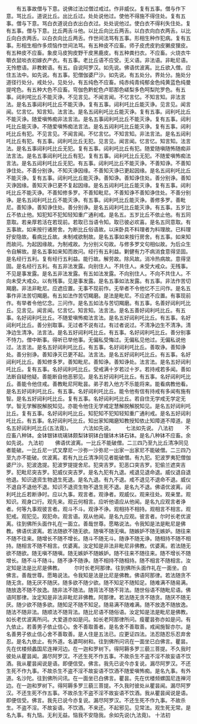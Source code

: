 <!-- { "loadSidebar": true } -->
　　有五事故僧与下意。说佛过法过僧过戒过。作非威仪。复有五事。僧与作下意。骂比丘。道说比丘。出比丘过。处处说他过。使他不得施不得住处。复有五事。僧与下意。骂白衣道说白衣出白衣过。处处说他过。使白衣不得利失住处。复有五事。僧与下意。比丘两舌斗他。以比丘向比丘两舌。以白衣向白衣两舌。以比丘向白衣两舌。以白衣向比丘两舌。作世间法骂有五事。形相生种作犯病。复有五事。形相生相作多烦恼作世间法骂。有五种皮不应畜。师子皮虎皮豹皮獭皮狸皮。有五种皮不应畜。象皮马皮狗皮野干皮黑鹿皮。有五种粪扫衣。不应畜。火烧衣牛嚼衣鼠啖衣初嫁衣产衣。有五事。老比丘语不应受。无义语。非法语。非毗尼语。无怜愍语。非教敕语。有五。自说阿罗汉。如先说。佛语优波离。比丘欲入僧。应住五法中。如先说。有五事。犯僧伽婆尸沙。如先说。有五处分。界处分。施处分道径行处分。戒处分。见处分。有五纯色不应畜。纯赤纯青纯郁金色纯黄蓝色纯曼提咤色。有五种大色不应畜。穹伽色黔蛇色卢耶那色嵯梨多色呵梨陀罗色。有五事。闼利咤比丘不能灭诤。不见言见。不闻言闻。不忆言忆。不知言知。非法言法。是名五事闼利吒比丘不能灭诤。复有五事。闼利吒比丘能灭诤。见言见。闻言闻。忆言忆。知言知。法言法。是名五闼利吒比丘能灭诤。复有五事。闼利吒比丘不能灭诤。随爱嗔怖痴非法言法。是名五事闼利吒比丘不能灭诤。复有五事。闼利吒比丘能灭诤。不随爱嗔怖痴法言法。是名五闼利吒比丘能灭诤。复有五事。闼利吒比丘有犯。不见言见。不闻言闻。不忆言忆。不知言知。非法言法。是名五闼利吒比丘有犯。有五事。闼利吒比丘无犯。见言见。闻言闻。忆言忆。知言知。法言法。是名五事闼利吒比丘无犯。复有五事。闼利吒比丘有犯。随爱随嗔随怖随痴非法言法。是名五事闼利吒比丘有犯。复有五事。闼利吒比丘无犯。不随爱嗔怖痴法言法。是名五闼利吒比丘无犯。有五事。闼利吒比丘不能灭诤。不善知诤。不善知诤住处。不善分别诤。不知灭诤因缘。不善知灭诤已更起因缘。是名五闼利吒比丘不能灭诤。复有五事。闼利吒比丘能灭诤。善知诤。善知诤住处。善分别诤。善知灭诤因缘。善知灭诤已更不复起因缘。是名五闼利吒比丘能灭诤。复有五事。闼利吒比丘不能灭诤。不善知修多罗。不善知毗尼。不善知诤不善知诤住处。不善分别诤。是名五闼利吒比丘不能灭诤。有五事。闼利吒比丘能灭诤。善修多罗。善毗尼。善知诤。善知诤住处。善分别诤。是名五闼利吒比丘能灭诤。有五事。五岁比丘不依止他。知犯知不犯知轻知重广通利戒。是名五。五岁比丘不依止他。有五同意取。若亲厚若活在若现前。若取已当语令知。取已彼必欢喜。是名五同意取。有五事故。如来按行诸房舍。为断比丘俗语故。以床卧具不料理者为料理故。已料理好安隐故。看病比丘故。未制戒欲制故。是名五事如来按行房舍。有五事。如来知而故问。为起因缘故。为制戒故。为分别义句故。与修多罗文句相似故。为后众生令自解故。是名五事如来知而故问。经行有五利益。剿健有力不病消食意得坚固。是名经行五利。复有经行五利益。能行故。解劳故。除风故。消冷热病故。意得坚固。是名经行五利。有五非法发露。向别住人。不共住人。未受大戒众。无残事。不见是事发露。是名五非法发露。有五如法发露。不向别住人。不向不共住人。不向未受大戒众。以有残事。见是事发露。是名五事如法发露。有五事。非法作苦切羯磨。非法非毗尼。应遮应置。无事不现前作。无举者不令他忆不三问作。是名五事作非法苦切羯磨。有五如法作苦切羯磨。是法是毗尼。不应遮不应置。有事现前作。有举者令他忆念。三问作。是名五如法与苦切羯磨。有五事。名善好闼利吒比丘。见言见。闻言闻。忆言忆。知言知。法言法。是名五善好闼利吒比丘。有五事。名好闼利吒比丘。不随爱嗔怖痴法言法。是名五好闼利吒比丘。有五事。名好闼利吒比丘。善分别取事。无过者不说有过。有过者说过。不清净边生不清净。清净边生清净。法言法。是名五好闼利吒比丘。有五事。名好闼利吒比丘。善分别事不恃力。僧中断事。得听已举他事。无偏私受悔过。无偏私见他过。无偏私说他过。法言法。是名五好闼利吒比丘。有五事。名好闼利吒比丘。善取诤。善知诤处。善分别诤。善知诤灭已更不起。法言法。是名五好闼利吒比丘。有五事。名好闼利吒比丘。善知修多罗。善知毗尼。善知诤。善知诤处。法言法。是名五好闼利吒比丘。复有五事。名好闼利吒比丘。受戒满十岁若过十岁。若持戒若多闻。善如法断自疑他疑。善能断自他恶邪见。是名五好闼利吒比丘。有五事。名好闼利吒比丘。善能令他住戒。善教毗尼阿毗昙。弟子若入他方不乐能将来。能看病教他看。是名五好闼利吒比丘。有五事。名好闼利吒比丘。能令他有信有持戒有多闻有施有智。是名五好闼利吒比丘。复有五事。名好闼利吒比丘。若自住无学戒无学定无学。智无学解脱解脱知见。亦能令他住无学戒定慧解脱解脱知见。是名五好闼利吒比丘。复有五事。名好闼利吒比丘。知犯知不犯知轻知重广通利戒。是名五好闼利吒比丘。有五事。名好闼利吒比丘。知出家知羯磨知教授知依止知障道不障道。是名五好闼利吒比丘(五法竟)。
　　六法如先说。
　　七法如先说。
八法初
　　不应畜八种钵。金钵银钵琉璃钵颇梨钵铜钵白镴钵木钵石钵。是名八种钵不应畜。余如先说。
九法初
　　佛语优波离。一比丘不能破僧。二三四乃至九比丘清净同见者能破。一比丘尼一式叉摩尼一沙弥一沙弥尼一出家一出家尼不能破僧。二三四乃至九亦不能破。优波离。若有九比丘清净同见者能破僧。有九犯。犯波罗夷犯僧伽婆尸沙。犯波逸提。犯波罗提提舍尼。犯突吉罗。犯恶口突吉罗。犯偷兰遮突吉罗。犯毗尼突吉罗。犯威仪突吉罗。是名九犯有九退。戒退见退命退。威仪退自退他退。知识退资生物退生死退。是名九退。有九不退。戒不退见不退命不退。威仪不退自不退他不退。知识不退资生物不退生死不退。是名九不退。佛语优波离。闼利吒比丘若断诤时。应以九事。观言者。观诤者。观威仪。观来往处。观亲里。观知识。观身口行。观先来。观云何相言。应听他语应从他闻。是名九应观言者诤者。何等九事观彼言者。观斗不斗。观诤不诤。观相持不相持。观相言不相言。观犯戒。观犯见。观犯命。观言语。观从他闻。是名九应观。彼言者。尔时长老优波离。往到佛所头面作礼在一面立。善哉世尊。愿略说法。令我知是法是毗尼是佛教。佛语优波离。若法随欲不随无欲。随嗔不随无嗔。随嫉妒不随无嫉妒。随往来不随不往来。随增长不随不增长。随斗不随无斗。随诤不随无诤。随相持不随不相持。随相言不随不相言。优婆离。汝定知是非法非毗尼非佛教。优婆离。若法随无欲不随欲。随无嗔不随嗔。随无嫉妒不随嫉妒。随不往来不随往来。随不增长不随增长。随不斗不随斗。随不诤不随诤。随不相持不随相持。随不相言不随相言。汝定知是法是比尼是佛教。
　　尔时长老阿那律。往到佛所头面作礼在一面坐。白佛言。善哉世尊。愿略说法。令我知是法是比尼是佛教。佛语阿那律。若法随贪不随无贪。随无厌不随厌。随多欲不随少欲。随不知足不随知足。随难满不随易满。随放逸不随不放逸。随非法不随法。随背法不随不背法。随世俗语不随毗尼语。佛语阿那律。汝定知是非法非毗尼非佛教。阿那律。若法随无贪不随贪。随厌不随无厌。随少欲不随多欲。随知足不随不知足。随易满不随难满。随不放逸不随放逸。随法不随非法。随顺法不随背法。随比尼语不随俗语。汝定知是法是毗尼是佛教。如长老优波离所问。大爱道亦如是问。如长老阿那律所问。瘦瞿昙弥亦如是问。有九依止。若善男子依止信心。舍不善取善者。是名舍不善取善。戒闻施智亦尔。是名善男子依止信心舍不善取善。是人住是五法已。应更证四法。法忍随忍乐忍弃舍忍。是名九依止。有外道。名婆呵树和。往到佛所问讯在一面坐已白佛言。瞿昙。先在优楼频蠡国尼连禅河边。在一迦和罗树下。得阿耨多罗三藐三菩提。不久我时彼处从瞿昙闻。漏尽阿罗汉。不还生死不作五事。不故杀生不盗不淫不故妄语不饮酒。我从瞿昙闻说是语。即便信受。佛言。我先已说今亦复说。漏尽阿罗汉。不还生死不作九事。不故杀生不盗不淫不故妄语不饮酒不随爱嗔怖痴。是名九事。有外道。名沙陀。往到佛所问讯。在一面坐已白佛言。瞿昙。先在优楼频螺国尼连禅河边。在一迦和罗树下。得阿耨多罗三藐三菩提。不久我时彼处从瞿昙闻。漏尽阿罗汉。不还生死不作五事。不故杀生不盗不淫不故妄语不饮酒。我从瞿昙闻说是语。即便信受。佛言。我先已说今亦复说。漏尽阿罗汉。不还生死不作九事。不故杀生。不盗不淫。不故妄语。不饮酒。不来还。不起邪见。见常法。观生死无常。是名九事。有九恼。无利无益。恼我不安隐我。余如先说(九法竟)。
十法初

